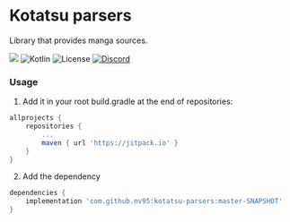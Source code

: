 # Kotatsu parsers

Library that provides manga sources.

[![](https://jitpack.io/v/nv95/kotatsu-parsers.svg)](https://jitpack.io/#nv95/kotatsu-parsers) ![Kotlin](https://img.shields.io/github/languages/top/nv95/kotatsu-parsers) ![License](https://img.shields.io/github/license/nv95/Kotatsu) [![Discord](https://img.shields.io/discord/898363402467045416?color=5865f2&label=discord)](https://discord.gg/NNJ5RgVBC5)

### Usage

1. Add it in your root build.gradle at the end of repositories:

```groovy
allprojects {
	repositories {
		...
		maven { url 'https://jitpack.io' }
	}
}
```

2. Add the dependency

```groovy
dependencies {
	implementation 'com.github.nv95:kotatsu-parsers:master-SNAPSHOT'
}
```